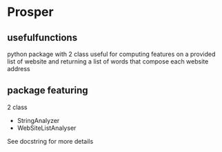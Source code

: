 # Prosper


## usefulfunctions

python package with 2 class useful for computing features on a provided list of website and returning a list of words that compose each website address


## package featuring

2 class

- StringAnalyzer
- WebSiteListAnalyser

See docstring for more details